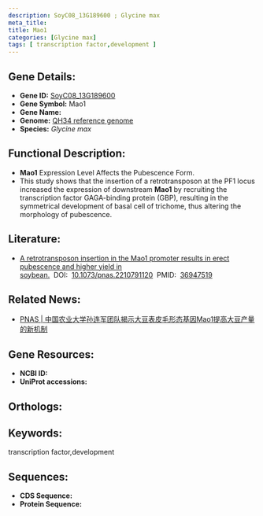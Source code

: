 ```yaml
---
description: SoyC08_13G189600 ; Glycine max
meta_title:
title: Mao1
categories: [Glycine max]
tags: [ transcription factor,development ]
---
```


## Gene Details:
- **Gene ID:**	[SoyC08_13G189600]()
- **Gene Symbol:** Mao1
- **Gene Name:** 
- **Genome:** [QH34 reference genome]()
- **Species:** *Glycine max*

## Functional Description:
   - **Mao1** Expression Level Affects the Pubescence Form.
   - This study shows that the insertion of a retrotransposon at the PF1 locus increased the expression of downstream **Mao1** by recruiting the transcription factor GAGA-binding protein (GBP), resulting in the symmetrical development of basal cell of trichome, thus altering the morphology of pubescence.

## Literature:
   - [A retrotransposon insertion in the Mao1 promoter results in erect pubescence and higher yield in soybean.]( https://www.pnas.org/doi/full/10.1073/pnas.2210791120)&nbsp;&nbsp;DOI:&nbsp;&nbsp;[10.1073/pnas.2210791120](https://www.pnas.org/doi/full/10.1073/pnas.2210791120)&nbsp;&nbsp;PMID:&nbsp;&nbsp;[36947519](https://pubmed.ncbi.nlm.nih.gov/36947519/)

## Related News:
   - [PNAS | 中国农业大学孙连军团队揭示大豆表皮毛形态基因Mao1提高大豆产量的新机制](https://mp.weixin.qq.com/s/WIJ8c1kugaq7bhHIh2Oheg)

## Gene Resources:
- **NCBI ID:** [](https://www.ncbi.nlm.nih.gov/gene/?term=)
- **UniProt accessions:** [](https://www.uniprot.org/uniprotkb//entry)

## Orthologs:

## Keywords:
transcription factor,development

## Sequences:
- **CDS Sequence:**
- **Protein Sequence:**
